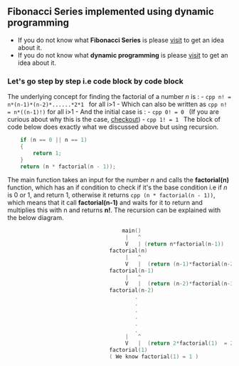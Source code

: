 ## Fibonacci Series implemented using dynamic programming
- If you do not know what **Fibonacci Series** is please [visit](https://iq.opengenus.org/calculate-n-fibonacci-number/) to get an idea about it.
- If you do not know what **dynamic programming** is please [visit](https://iq.opengenus.org/introduction-to-dynamic-programming/) to get an idea about it.
### Let's go step by step i.e code block by code block
The underlying concept for finding the factorial of a number *n* is :
    - ```cpp n! = n*(n-1)*(n-2)*......*2*1 ``` for all i>1
    - Which can also be written as ```cpp n! = n*((n-1)!)``` for all i>1
    - And the initial case is :
        - ```cpp 0! = 0 ```  (If you are curious about why this is the case, [checkout](https://iq.opengenus.org/factorial-of-large-numbers/))
        - ```cpp 1! = 1 ```
The block of code below does exactly what we discussed above but using recursion.
```cpp 
    if (n == 0 || n == 1)
    {
        return 1;
    }
    return (n * factorial(n - 1));
```
The main function takes an input for the number *n* and calls the **factorial(n)** function, which has an if condition to check if it's the base condition i.e if *n* is 0 or 1, and return 1, otherwise it returns ```cpp (n * factorial(n - 1))```, which means that it call **factorial(n-1)** and waits for it to return and multiplies this with n and returns **n!**.
The recursion can be explained with the below diagram. 
```cpp
                                    main()
                                     |   ^
                                     V   | (return n*factorial(n-1))
                                factorial(n)
                                     |   ^
                                     V   |  (return (n-1)*factorial(n-2))
                                factorial(n-1)
                                     |   ^
                                     V   |  (return (n-2)*factorial(n-3))
                                factorial(n-2)
                                        .
                                        .
                                        .
                                        .
                                        .
                                        .
                                     |   ^
                                     V   |  (return 2*factorial(1)  = 2 * 1 = 2)
                                factorial(1)
                                ( We know factorial(1) = 1 )
```
